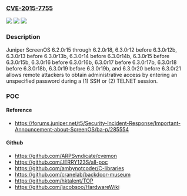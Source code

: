 ### [CVE-2015-7755](https://cve.mitre.org/cgi-bin/cvename.cgi?name=CVE-2015-7755)
![](https://img.shields.io/static/v1?label=Product&message=n%2Fa&color=blue)
![](https://img.shields.io/static/v1?label=Version&message=n%2Fa&color=blue)
![](https://img.shields.io/static/v1?label=Vulnerability&message=n%2Fa&color=brighgreen)

### Description

Juniper ScreenOS 6.2.0r15 through 6.2.0r18, 6.3.0r12 before 6.3.0r12b, 6.3.0r13 before 6.3.0r13b, 6.3.0r14 before 6.3.0r14b, 6.3.0r15 before 6.3.0r15b, 6.3.0r16 before 6.3.0r16b, 6.3.0r17 before 6.3.0r17b, 6.3.0r18 before 6.3.0r18b, 6.3.0r19 before 6.3.0r19b, and 6.3.0r20 before 6.3.0r21 allows remote attackers to obtain administrative access by entering an unspecified password during a (1) SSH or (2) TELNET session.

### POC

#### Reference
- https://forums.juniper.net/t5/Security-Incident-Response/Important-Announcement-about-ScreenOS/ba-p/285554

#### Github
- https://github.com/ARPSyndicate/cvemon
- https://github.com/JERRY123S/all-poc
- https://github.com/ambynotcoder/C-libraries
- https://github.com/cranelab/backdoor-museum
- https://github.com/hktalent/TOP
- https://github.com/jacobsoo/HardwareWiki

